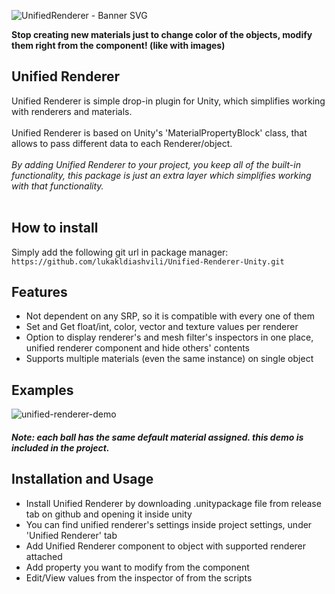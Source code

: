 ![UnifiedRenderer - Banner SVG](https://user-images.githubusercontent.com/42884387/115162333-fda57000-a0b3-11eb-9bf0-f4876e7bba8b.png)

<b>Stop creating new materials just to change color of the objects, modify them right from the component! (like with images)</b>

## Unified Renderer

Unified Renderer is simple drop-in plugin for Unity, which simplifies working with renderers and materials.<br><br>
Unified Renderer is based on Unity's 'MaterialPropertyBlock' class, that allows to pass different data to each Renderer/object.<br><br>
<i>By adding Unified Renderer to your project, you keep all of the built-in functionality, this package is just an extra layer which simplifies working with that functionality.</i><br><br>

## How to install
Simply add the following git url in package manager:<br>
```https://github.com/lukakldiashvili/Unified-Renderer-Unity.git```<br>


## Features

- Not dependent on any SRP, so it is compatible with every one of them
- Set and Get float/int, color, vector and texture values per renderer
- Option to display renderer's and mesh filter's inspectors in one place, unified renderer component and hide others' contents
- Supports multiple materials (even the same instance) on single object

## Examples

![unified-renderer-demo](https://user-images.githubusercontent.com/42884387/119264266-763ba700-bbf3-11eb-8f1a-5fe32bd40a6b.gif)
#### <i> Note: each ball has the same default material assigned. this demo is included in the project. </i>

## Installation and Usage

- Install Unified Renderer by downloading .unitypackage file from release tab on github and opening it inside unity
- You can find unified renderer's settings inside project settings, under 'Unified Renderer' tab
- Add Unified Renderer component to object with supported renderer attached
- Add property you want to modify from the component
- Edit/View values from the inspector of from the scripts
